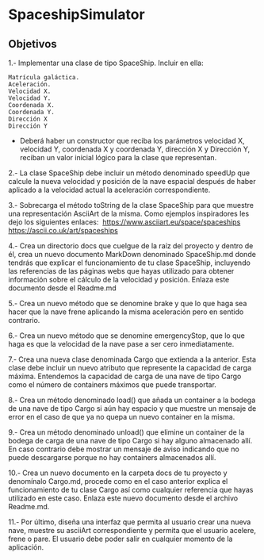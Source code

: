 # SpaceshipSimulator

## Objetivos

1.- Implementar una clase de tipo SpaceShip. Incluir en ella:

    Matrícula galáctica.
    Aceleración.
    Velocidad X.
    Velocidad Y.
    Coordenada X.
    Coordenada Y.
    Dirección X 
    Dirección Y

   - Deberá haber un constructor que reciba los parámetros velocidad X, velocidad Y, coordenada X y coordenada Y, dirección X y Dirección Y,
reciban un valor inicial lógico para la clase que representan.

2.- La clase SpaceShip debe incluir un método denominado speedUp que calcule la nueva velocidad y posición de la nave espacial después de haber aplicado a la velocidad actual la aceleración correspondiente.

3.- Sobrecarga el método toString de la clase SpaceShip para que muestre una representación AsciiArt de la misma. Como ejemplos inspiradores les dejo los siguientes enlaces: ​​
    https://www.asciiart.eu/space/spaceships
    https://ascii.co.uk/art/spaceships

4.- Crea un directorio docs que cuelgue de la raíz del proyecto y dentro de él, crea un nuevo documento MarkDown denominado SpaceShip.md donde tendrás que explicar el funcionamiento de tu clase SpaceShip, incluyendo las referencias de las páginas webs que hayas utilizado para obtener información sobre el cálculo de la velocidad y posición. Enlaza este documento desde el Readme.md

5.- Crea un nuevo método que se denomine brake y que lo que haga sea hacer que la nave frene aplicando la misma aceleración pero en sentido contrario.

6.- Crea un nuevo método que se denomine emergencyStop, que lo que haga es que la velocidad de la nave pase a ser cero inmediatamente.

7.- Crea una nueva clase denominada Cargo que extienda a la anterior. Esta clase debe incluir un nuevo atributo que represente la capacidad de carga máxima. Entendemos la capacidad de carga de una nave de tipo Cargo como el número de containers máximos que puede transportar.

8.- Crea un método denominado load() que añada un container a la bodega de una nave de tipo Cargo si aún hay espacio y que muestre un mensaje de error en el caso de que ya no quepa un nuevo container en la misma.

9.- Crea un método denominado unload() que elimine un container de la bodega de carga de una nave de tipo Cargo si hay alguno almacenado allí. En caso contrario debe mostrar un mensaje de aviso indicando que no puede descargarse porque no hay containers almacenados allí.

10.- Crea un nuevo documento en la carpeta docs de tu proyecto y denomínalo Cargo.md, procede como en el caso anterior explica el funcionamiento de tu clase Cargo así como cualquier referencia que hayas utilizado en este caso. Enlaza este nuevo documento desde el archivo Readme.md.
 
11.- Por último, diseña una interfaz que permita al usuario crear una nueva nave, muestre su asciiArt correspondiente y permita que el usuario acelere, frene o pare. El usuario debe poder salir en cualquier momento de la aplicación.